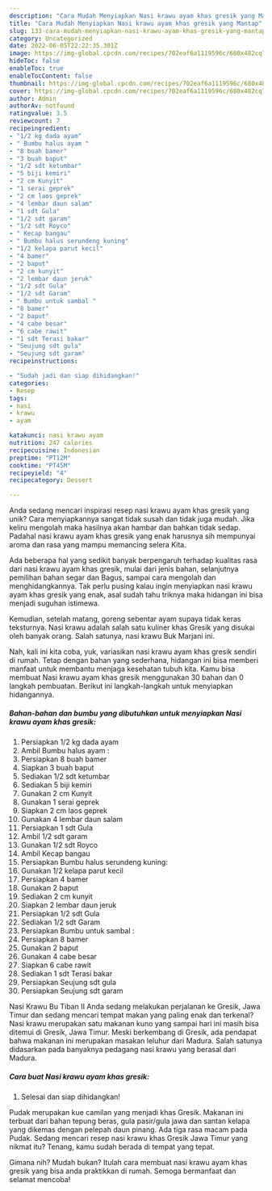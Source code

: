 ```yaml
---
description: "Cara Mudah Menyiapkan Nasi krawu ayam khas gresik yang Mantap"
title: "Cara Mudah Menyiapkan Nasi krawu ayam khas gresik yang Mantap"
slug: 133-cara-mudah-menyiapkan-nasi-krawu-ayam-khas-gresik-yang-mantap
category: Uncategorized
date: 2022-06-05T22:22:35.301Z
image: https://img-global.cpcdn.com/recipes/702eaf6a1119596c/680x482cq70/nasi-krawu-ayam-khas-gresik-foto-resep-utama.jpg
hideToc: false
enableToc: true
enableTocContent: false
thumbnail: https://img-global.cpcdn.com/recipes/702eaf6a1119596c/680x482cq70/nasi-krawu-ayam-khas-gresik-foto-resep-utama.jpg
cover: https://img-global.cpcdn.com/recipes/702eaf6a1119596c/680x482cq70/nasi-krawu-ayam-khas-gresik-foto-resep-utama.jpg
author: Admin
authorAv: notfound
ratingvalue: 3.5
reviewcount: 7
recipeingredient:
- "1/2 kg dada ayam"
- " Bumbu halus ayam "
- "8 buah bamer"
- "3 buah baput"
- "1/2 sdt ketumbar"
- "5 biji kemiri"
- "2 cm Kunyit"
- "1 serai geprek"
- "2 cm laos geprek"
- "4 lembar daun salam"
- "1 sdt Gula"
- "1/2 sdt garam"
- "1/2 sdt Royco"
- " Kecap bangau"
- " Bumbu halus serundeng kuning"
- "1/2 kelapa parut kecil"
- "4 bamer"
- "2 baput"
- "2 cm kunyit"
- "2 lembar daun jeruk"
- "1/2 sdt Gula"
- "1/2 sdt Garam"
- " Bumbu untuk sambal "
- "8 bamer"
- "2 baput"
- "4 cabe besar"
- "6 cabe rawit"
- "1 sdt Terasi bakar"
- "Seujung sdt gula"
- "Seujung sdt garam"
recipeinstructions:

- "Sudah jadi dan siap dihidangkan!"
categories:
- Resep
tags:
- nasi
- krawu
- ayam

katakunci: nasi krawu ayam 
nutrition: 247 calories
recipecuisine: Indonesian
preptime: "PT12M"
cooktime: "PT45M"
recipeyield: "4"
recipecategory: Dessert

---
```





Anda sedang mencari inspirasi resep nasi krawu ayam khas gresik yang unik? Cara menyiapkannya sangat tidak susah dan tidak juga mudah. Jika keliru mengolah maka hasilnya akan hambar dan bahkan tidak sedap. Padahal nasi krawu ayam khas gresik yang enak harusnya sih mempunyai aroma dan rasa yang mampu memancing selera Kita.





Ada beberapa hal yang sedikit banyak berpengaruh terhadap kualitas rasa dari nasi krawu ayam khas gresik, mulai dari jenis bahan, selanjutnya pemilihan bahan segar dan Bagus, sampai cara mengolah dan menghidangkannya. Tak perlu pusing kalau ingin menyiapkan nasi krawu ayam khas gresik yang enak,      asal sudah tahu triknya maka hidangan ini bisa menjadi suguhan istimewa.














Kemudian, setelah matang, goreng sebentar ayam supaya tidak keras teksturnya. Nasi krawu adalah salah satu kuliner khas Gresik yang disukai oleh banyak orang. Salah satunya, nasi krawu Buk Marjani ini.






Nah, kali ini kita coba, yuk, variasikan nasi krawu ayam khas gresik sendiri di rumah. Tetap dengan bahan yang sederhana, hidangan ini bisa memberi manfaat untuk membantu menjaga kesehatan tubuh kita. Kamu bisa membuat Nasi krawu ayam khas gresik menggunakan 30 bahan dan 0 langkah pembuatan. Berikut ini langkah-langkah untuk menyiapkan hidangannya.

<!--inarticleads1-->

##### Bahan-bahan dan bumbu yang dibutuhkan untuk menyiapkan Nasi krawu ayam khas gresik:

1. Persiapkan 1/2 kg dada ayam
1. Ambil  Bumbu halus ayam :
1. Persiapkan 8 buah bamer
1. Siapkan 3 buah baput
1. Sediakan 1/2 sdt ketumbar
1. Sediakan 5 biji kemiri
1. Gunakan 2 cm Kunyit
1. Gunakan 1 serai geprek
1. Siapkan 2 cm laos geprek
1. Gunakan 4 lembar daun salam
1. Persiapkan 1 sdt Gula
1. Ambil 1/2 sdt garam
1. Gunakan 1/2 sdt Royco
1. Ambil  Kecap bangau
1. Persiapkan  Bumbu halus serundeng kuning:
1. Gunakan 1/2 kelapa parut kecil
1. Persiapkan 4 bamer
1. Gunakan 2 baput
1. Sediakan 2 cm kunyit
1. Siapkan 2 lembar daun jeruk
1. Persiapkan 1/2 sdt Gula
1. Sediakan 1/2 sdt Garam
1. Persiapkan  Bumbu untuk sambal :
1. Persiapkan 8 bamer
1. Gunakan 2 baput
1. Gunakan 4 cabe besar
1. Siapkan 6 cabe rawit
1. Sediakan 1 sdt Terasi bakar
1. Persiapkan Seujung sdt gula
1. Persiapkan Seujung sdt garam


Nasi Krawu Bu Tiban II Anda sedang melakukan perjalanan ke Gresik, Jawa Timur dan sedang mencari tempat makan yang paling enak dan terkenal? Nasi krawu merupakan satu makanan kuno yang sampai hari ini masih bisa ditemui di Gresik, Jawa Timur. Meski berkembang di Gresik, ada pendapat bahwa makanan ini merupakan masakan leluhur dari Madura. Salah satunya didasarkan pada banyaknya pedagang nasi krawu yang berasal dari Madura. 

<!--inarticleads2-->

##### Cara buat Nasi krawu ayam khas gresik:


1. Selesai dan siap dihidangkan!

Pudak merupakan kue camilan yang menjadi khas Gresik. Makanan ini terbuat dari bahan tepung beras, gula pasir/gula jawa dan santan kelapa yang dikemas dengan pelepah daun pinang. Ada tiga rasa macam pada Pudak. Sedang mencari resep nasi krawu khas Gresik Jawa Timur yang nikmat itu? Tenang, kamu sudah berada di tempat yang tepat. 

Gimana nih? Mudah bukan? Itulah cara membuat nasi krawu ayam khas gresik yang bisa anda praktikkan di rumah. Semoga bermanfaat dan selamat mencoba!
